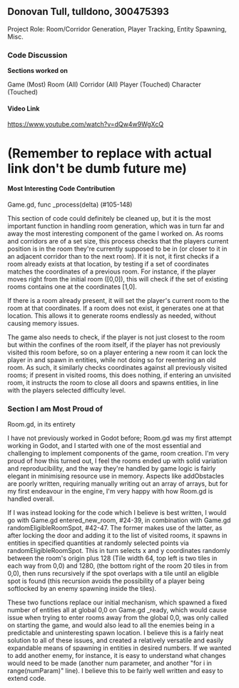 ## Donovan Tull, tulldono, 300475393

Project Role: Room/Corridor Generation, Player Tracking, Entity Spawning, Misc.

### Code Discussion

**Sections worked on**

Game (Most)
Room (All)
Corridor (All)
Player (Touched)
Character (Touched)

#### Video Link
https://www.youtube.com/watch?v=dQw4w9WgXcQ
# (Remember to replace with actual link don't be dumb future me)

#### Most Interesting Code Contribution

Game.gd, func _process(delta) (#105-148)

This section of code could definitely be cleaned up, but it is the most important function in handling room generation, which was in turn far and away the most interesting component of the game I worked on. As rooms and corridors are of a set size, this process checks that the players current position is in the room they're currently supposed to be in (or closer to it in an adjacent corridor than to the next room). If it is not, it first checks if a room already exists at that location, by testing if a set of coordinates matches the coordinates of a previous room. For instance, if the player moves right from the initial room ([0,0]), this will check if the set of existing rooms contains one at the coordinates [1,0]. 

If there is a room already present, it will set the player's current room to the room at that coordinates. If a room does not exist, it generates one at that location. This allows it to generate rooms endlessly as needed, without causing memory issues.

The game also needs to check, if the player is not just closest to the room but within the confines of the room itself, if the player has not previously visited this room before, so on a player entering a new room it can lock the player in and spawn in entities, while not doing so for reentering an old room. As such, it similarly checks coordinates against all previously visited rooms; if present in visited rooms, this does nothing, if entering an unvisited room, it instructs the room to close all doors and spawns entities, in line with the players selected difficulty level.

### Section I am Most Proud of

Room.gd, in its entirety

I have not previously worked in Godot before; Room.gd was my first attempt working in Godot, and I started with one of the most essential and challenging to implement components of the game, room creation. I'm very proud of how this turned out, I feel the rooms ended up with solid variation and reproducibility, and the way they're handled by game logic is fairly elegant in minimising resource use in memory. Aspects like addObstacles are poorly written, requiring manually writing out an array of arrays, but for my first endeavour in the engine, I'm very happy with how Room.gd is handled overall.

If I was instead looking for the code which I believe is best written, I would go with Game.gd entered_new_room, #24-39, in combination with Game.gd randomEligibleRoomSpot, #42-47. The former makes use of the latter, as after locking the door and adding it to the list of visited rooms, it spawns in entities in specified quantities at randomly selected points via randomEligibleRoomSpot. This in turn selects x and y coordinates randomly between the room's origin plus 128 (Tile width 64, top left is two tiles in each way from 0,0) and 1280, (the bottom right of the room 20 tiles in from 0,0), then runs recursively if the spot overlaps with a tile until an eligible spot is found (this recursion avoids the possibility of a player being softlocked by an enemy spawning inside the tiles). 

These two functions replace our initial mechanism, which spawned a fixed number of entities all at global 0,0 on Game.gd _ready, which would cause issue when trying to enter rooms away from the global 0,0, was only called on starting the game, and would also lead to all the enemies being in a predictable and uninteresting spawn location. I believe this is a fairly neat solution to all of these issues, and created a relatively versatile and easily expandable means of spawning in entities in desired numbers. If we wanted to add another enemy, for instance, it is easy to understand what changes would need to be made (another num parameter, and another "for i in range(numParam)" line). I believe this to be fairly well written and easy to extend code.

